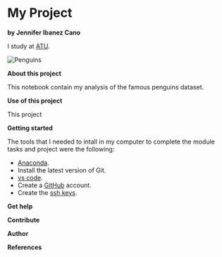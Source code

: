 # My Project

**by Jennifer Ibanez Cano**

I study at [ATU](https://www.atu.ie).

![Penguins](https://allisonhorst.github.io/palmerpenguins/reference/figures/lter_penguins.png)


**About this project**

This notebook contain my analysis of the famous penguins dataset.

**Use of this project**

This project

**Getting started**

The tools that I needed to intall in my computer to complete the module tasks and project were the following: 

* [Anaconda](https://www.anaconda.com). 
* Install the latest version of Git.
* [vs code](https://code.visualstudio.com).
* Create a [GitHub](https://github.com) account. 
* Create the [ssh keys](https://docs.github.com/en/authentication/connecting-to-github-with-ssh/generating-a-new-ssh-key-and-adding-it-to-the-ssh-agent).

**Get help**



**Contribute**


**Author**



**References**

